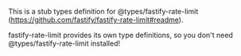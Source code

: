 This is a stub types definition for @types/fastify-rate-limit (https://github.com/fastify/fastify-rate-limit#readme).

fastify-rate-limit provides its own type definitions, so you don't need @types/fastify-rate-limit installed!
